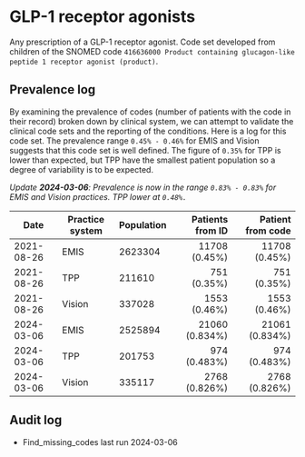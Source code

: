 # GLP-1 receptor agonists

Any prescription of a GLP-1 receptor agonist. Code set developed from children of the SNOMED code `416636000 Product containing glucagon-like peptide 1 receptor agonist (product)`.

## Prevalence log

By examining the prevalence of codes (number of patients with the code in their record) broken down by clinical system, we can attempt to validate the clinical code sets and the reporting of the conditions. Here is a log for this code set. The prevalence range `0.45% - 0.46%` for EMIS and Vision suggests that this code set is well defined. The figure of `0.35%` for TPP is lower than expected, but TPP have the smallest patient population so a degree of variability is to be expected.

_Update **2024-03-06**: Prevalence is now in the range `0.83% - 0.83%` for EMIS and Vision practices. TPP lower at `0.48%.`_

| Date       | Practice system | Population | Patients from ID | Patient from code |
| ---------- | --------------- | ---------- | ---------------: | ----------------: |
| 2021-08-26 | EMIS            | 2623304    |    11708 (0.45%) |     11708 (0.45%) |
| 2021-08-26 | TPP             | 211610     |      751 (0.35%) |       751 (0.35%) |
| 2021-08-26 | Vision          | 337028     |     1553 (0.46%) |      1553 (0.46%) |
| 2024-03-06 | EMIS            | 2525894    |   21060 (0.834%) |    21061 (0.834%) |
| 2024-03-06 | TPP             | 201753     |     974 (0.483%) |      974 (0.483%) |
| 2024-03-06 | Vision          | 335117     |    2768 (0.826%) |     2768 (0.826%) |

## Audit log

- Find_missing_codes last run 2024-03-06
